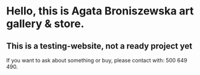 <h1> Hello, this is Agata Broniszewska art gallery & store. </h1>


<h2>This is a testing-website, not a ready project yet</h2>


If you want to ask about something or buy, please contact with: 500 649 490.

